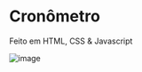 # Cronômetro
Feito em HTML, CSS &amp; Javascript

![image](https://github.com/wasleyfps/cronometro/assets/88601440/7227abf7-853f-466a-9172-43409db56c1a)
